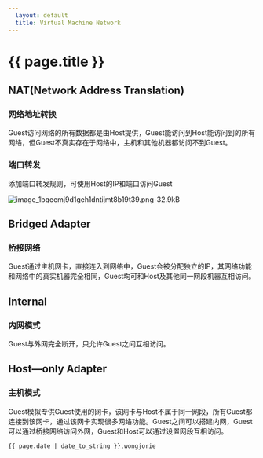 ```yaml
---
  layout: default
  title: Virtual Machine Network
---
```


# {{ page.title }}

## NAT(Network Address Translation)

### 网络地址转换

Guest访问网络的所有数据都是由Host提供，Guest能访问到Host能访问到的所有网络，但Guest不真实存在于网络中，主机和其他机器都访问不到Guest。

### 端口转发

添加端口转发规则，可使用Host的IP和端口访问Guest

![image_1bqeemj9d1geh1dntijmt8b19t39.png-32.9kB][1]

## Bridged Adapter

### 桥接网络

Guest通过主机网卡，直接连入到网络中，Guest会被分配独立的IP，其网络功能和网络中的真实机器完全相同，Guest均可和Host及其他同一网段机器互相访问。

## Internal

### 内网模式

Guest与外网完全断开，只允许Guest之间互相访问。

## Host—only Adapter

### 主机模式

Guest模拟专供Guest使用的网卡，该网卡与Host不属于同一网段，所有Guest都连接到该网卡，通过该网卡实现很多网络功能。Guest之间可以搭建内网，Guest可以通过桥接网络访问外网，Guest和Host可以通过设置网段互相访问。


  [1]: http://static.zybuluo.com/wongjorie/qs1zd6kebidfydn34towqqx5/image_1bqeemj9d1geh1dntijmt8b19t39.png

`{{ page.date | date_to_string }},wongjorie`
